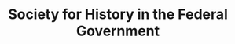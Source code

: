 ---
layout: repo
title: "Society for History in the Federal Government"
id: 24601
permalink: repos/24601/
---